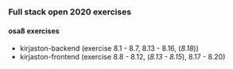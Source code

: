 ### Full stack open 2020 exercises

#### osa8 exercises

* kirjaston-backend    (exercise 8.1 - 8.7, 8.13 - 8.16, (_8.18_))
* kirjaston-frontend    (exercise 8.8 - 8.12, (_8.13 - 8.15_), 8.17 - 8.20)